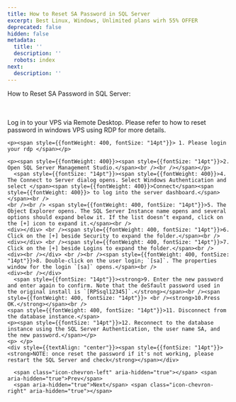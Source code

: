 ```yaml
---
title: How to Reset SA Password in SQL Server
excerpt: Best Linux, Windows, Unlimited plans wirh 55% OFFER
deprecated: false
hidden: false
metadata:
  title: ''
  description: ''
  robots: index
next:
  description: ''
---
```


<div itemprop="articleBody">
    <span style={{fontSize: "24pt", color: "#000000"}}>How to Reset SA Password in SQL Server</span><span style={{fontSize: "24pt", color: "#000000"}}>:</span><br /><br /><br />
    <p><span style={{fontWeight: 400, fontSize: "14pt"}}>Log in to your VPS via Remote Desktop. Please refer to how to reset password in windows VPS using RDP for more details.</span></p>
     
    <p><span style={{fontWeight: 400, fontSize: "14pt"}}> 1. Please login your rdp </span></p>
     
    <p><span style={{fontWeight: 400}}><span style={{fontSize: "14pt"}}>2. Open SQL Server Management Studio.</span><br /><br /></span></p>
      <span style={{fontSize: "14pt"}}><span style={{fontWeight: 400}}>4. The Connect to Server dialog opens. Select Windows Authentication and select </span><span style={{fontWeight: 400}}>Connect</span><span style={{fontWeight: 400}}> to log into the server dashboard.</span></span><br />
    <br /><br /> <span style={{fontWeight: 400, fontSize: "14pt"}}>5. The Object Explorer opens. The SQL Server Instance name opens and several options should expand below it. If the list doesn’t expand, click on the [+] icon to expand it.</span><br />
    <div></div> <br /><span style={{fontWeight: 400, fontSize: "14pt"}}>6. Click on the [+] beside Security to expand the folder.</span><br />
    <div></div> <br /><span style={{fontWeight: 400, fontSize: "14pt"}}>7. Click on the [+] beside Logins to expand the folder.</span><br />
    <div><br /></div> <br /><br /><span style={{fontWeight: 400, fontSize: "14pt"}}>8. Double-click on the user login; `[sa]`. The properties window for the login `[sa]` opens.</span><br />
    <div><br /></div>
      <span style={{fontSize: "14pt"}}><strong>9. Enter the new password and enter again to confirm. Note that the deSfault password used in the original install is `[RPSsql12345]`.</strong></span><br /><span style={{fontWeight: 400, fontSize: "14pt"}}> <br /><strong>10.Press OK.</strong></span><br />
    <span style={{fontWeight: 400, fontSize: "14pt"}}>11. Disconnect from the database instance.</span>
    <p><span style={{fontSize: "14pt"}}>12. Reconnect to the database instance using the SQL Server Authentication, the user name SA, and the new password.</span></p>
    <p> </p>
    <div style={{textAlign: "center"}}><span style={{fontSize: "14pt"}}><strong>NOTE: once reset the password if it's not working, please restart the SQL Server and check</strong></span></div>
     
</div>

      <span class="icon-chevron-left" aria-hidden="true"></span> <span aria-hidden="true">Prev</span>  
      <span aria-hidden="true">Next</span> <span class="icon-chevron-right" aria-hidden="true"></span>